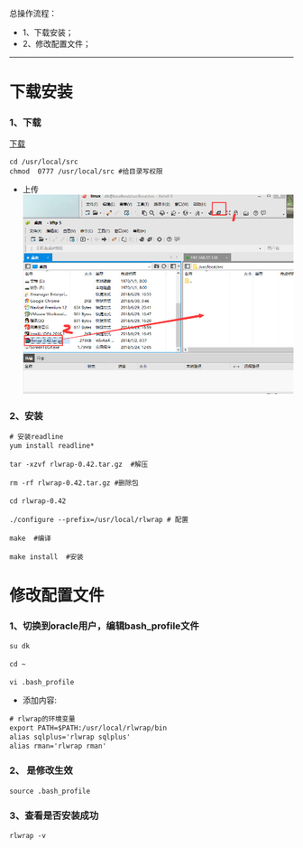 总操作流程：
- 1、下载安装；
- 2、修改配置文件；

***

# 下载安装
### 1、下载
[下载](https://pan.baidu.com/s/1XEg3UF5Eh124khS06pYbhg)
```
cd /usr/local/src
chmod  0777 /usr/local/src #给目录写权限
```
- 上传
![](image/1-1.png)
### 2、安装
```
# 安装readline
yum install readline*

tar -xzvf rlwrap-0.42.tar.gz  #解压

rm -rf rlwrap-0.42.tar.gz #删除包

cd rlwrap-0.42

./configure --prefix=/usr/local/rlwrap # 配置

make  #编译

make install  #安装

```
# 修改配置文件
### 1、切换到oracle用户，编辑bash_profile文件
```
su dk

cd ~

vi .bash_profile
```
- 添加内容:
```
# rlwrap的环境变量
export PATH=$PATH:/usr/local/rlwrap/bin
alias sqlplus='rlwrap sqlplus'
alias rman='rlwrap rman'
```
### 2、 是修改生效
```
source .bash_profile
```
### 3、查看是否安装成功
```
rlwrap -v
```